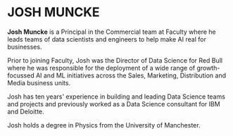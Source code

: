# JOSH MUNCKE

**Josh Muncke** is a Principal in the Commercial team at Faculty where he leads teams of data scientists and engineers to help make AI real for businesses.

Prior to joining Faculty, Josh was the Director of Data Science for Red Bull where he was responsible for the deployment of a wide range of growth-focussed AI and ML initiatives across the Sales, Marketing, Distribution and Media business units.

Josh has ten years' experience in building and leading Data Science teams and projects and previously worked as a Data Science consultant for IBM and Deloitte.

Josh holds a degree in Physics from the University of Manchester.
